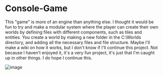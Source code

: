 # Console-Game
This "game" is more of an engine than anything else. I thought it would be fun to try and make a modular system where the player can create their own worlds by defining files with different components, such as tiles and entities.
You create a world by making a new folder in the C:\Worlds directory, and adding all the necessary files and file structure. Maybe I'll make a wiki on how it works, but I don't know if I'll continue this project. Not because I haven't enjoyed it, it's a very fun project, it's just that I'm caught up in other things. I do hope I continue this. 

![image](https://github.com/DavidRL77/Console-Game/assets/89250604/2ef1cb75-d760-4499-8132-e38d1708485d)
